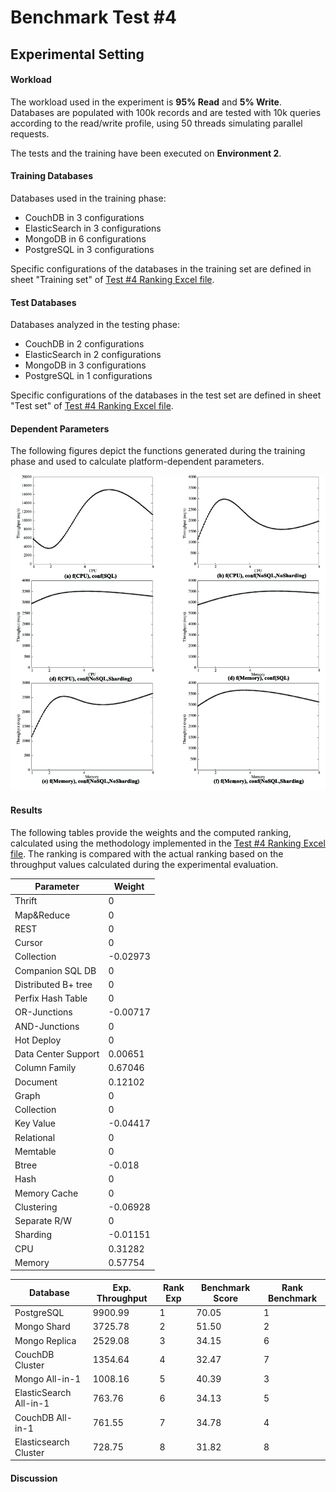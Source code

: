 # Benchmark Test #4

## Experimental Setting

#### Workload
The workload used in the experiment is **95% Read** and **5% Write**. Databases are populated with 100k records and are tested with 10k queries according to the read/write profile, using 50 threads simulating parallel requests.

The tests and the training have been executed on **Environment 2**. 

#### Training Databases
Databases used in the training phase:
* CouchDB in 3 configurations
* ElasticSearch in 3 configurations
* MongoDB in 6 configurations
* PostgreSQL in 3 configurations
 
Specific configurations of the databases in the training set are defined in sheet "Training set" of [Test #4 Ranking Excel file](https://github.com/SESARLab/Platform-Independent-Score-Based-Benchmark/raw/master/Test4/ranking_Test4.xls).

#### Test Databases
Databases analyzed in the testing phase:
* CouchDB in 2 configurations
* ElasticSearch in 2 configurations
* MongoDB in 3 configurations
* PostgreSQL in 1 configurations

Specific configurations of the databases in the test set are defined in sheet "Test set" of [Test #4 Ranking Excel file](https://github.com/SESARLab/Platform-Independent-Score-Based-Benchmark/raw/master/Test4/ranking_Test4.xls).

#### Dependent Parameters
The following figures depict the functions generated during the training phase and used to calculate  platform-dependent parameters.

![Platform-dependent Parameters](https://github.com/SESARLab/Platform-Independent-Score-Based-Benchmark/raw/master/Test4/parameters.jpg) 

#### Results
The following tables provide the weights and the computed ranking, calculated using the methodology implemented in the [Test #4 Ranking Excel file](https://github.com/SESARLab/Platform-Independent-Score-Based-Benchmark/raw/master/Test4/ranking_Test4.xls). The ranking is compared with the actual ranking based on the throughput values calculated during the experimental evaluation.

Parameter|Weight
--------|-------
Thrift|0
Map&Reduce|0
REST|0
Cursor|0
Collection|-0.02973
Companion SQL DB|0
Distributed B+ tree|0
Perfix Hash Table|0
OR-Junctions|-0.00717
AND-Junctions|0
Hot Deploy|0
Data Center Support|0.00651
Column Family|0.67046
Document|0.12102
Graph|0
Collection|0
Key Value|-0.04417
Relational|0
Memtable|0
Btree|-0.018
Hash|0
Memory Cache|0
Clustering|-0.06928
Separate R/W|0
Sharding|-0.01151
CPU|0.31282
Memory|0.57754

Database|Exp. Throughput|Rank Exp|Benchmark Score|Rank Benchmark
--------|----------|------------|-----|------
PostgreSQL|9900.99|1|70.05|1
Mongo Shard|3725.78|2|51.50|2
Mongo Replica|2529.08|3|34.15|6
CouchDB Cluster|1354.64|4|32.47|7
Mongo All-in-1|1008.16|5|40.39|3
ElasticSearch All-in-1|763.76|6|34.13|5
CouchDB All-in-1|761.55|7|34.78|4
Elasticsearch Cluster|728.75|8|31.82|8


#### Discussion
